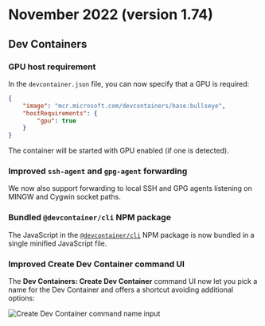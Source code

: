 # November 2022 (version 1.74)

## Dev Containers

### GPU host requirement

In the `devcontainer.json` file, you can now specify that a GPU is required:

```json
{
    "image": "mcr.microsoft.com/devcontainers/base:bullseye",
    "hostRequirements": {
        "gpu": true
    }
}
```

The container will be started with GPU enabled (if one is detected).

### Improved `ssh-agent` and `gpg-agent` forwarding

We now also support forwarding to local SSH and GPG agents listening on MINGW and Cygwin socket paths.

### Bundled `@devcontainer/cli` NPM package

The JavaScript in the [`@devcontainer/cli`](https://www.npmjs.com/package/@devcontainers/cli) NPM package is now bundled in a single minified JavaScript file.

### Improved Create Dev Container command UI

The **Dev Containers: Create Dev Container** command UI now let you pick a name for the Dev Container and offers a shortcut avoiding additional options:

![`Create Dev Container command name input`](images/1_74/create-dev-container.png)
